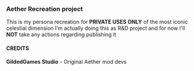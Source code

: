 ### Aether Recreation project
This is my persona recreation for **PRIVATE USES ONLY** of the most iconic celestial dimension
I'm actually doing this as R&D project and for now I'll **NOT** take any actions regarding publishing it

#### CREDITS

**GildedGames Studio** - Original Aether mod devs
